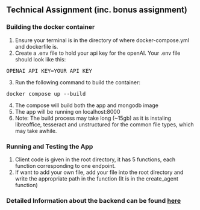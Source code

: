 ## Technical Assignment (inc. bonus assignment)

### Building the docker container

1. Ensure your terminal is in the directory of where docker-compose.yml and dockerfile is.
2. Create a .env file to hold your api key for the openAI. Your .env file should look like this:
<pre>OPENAI_API_KEY=YOUR_API_KEY</pre>
3. Run the following command to build the container: 
<pre>docker compose up --build</pre>
4. The compose will build both the app and mongodb image
5. The app will be running on localhost:8000
6. Note: The build process may take long (~15gb) as it is instaling libreoffice, tesseract and unstructured for the common file types, which may take awhile.

### Running and Testing the App
1. Client code is given in the root directory, it has 5 functions, each function corresponding to one endpoint.
2. If want to add your own file, add your file into the root directory and write the appropriate path in the function (It is in the create_agent function)

### Detailed Information about the backend can be found [here](/docs/developerGuide.md)


